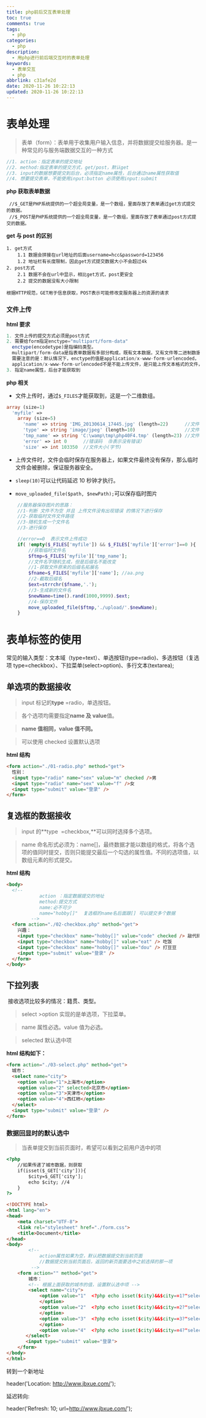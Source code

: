 ```yaml
---
title: php前后交互表单处理
toc: true
comments: true
tags:
  - php
categories:
  - php
description:
  - 用php进行前后端交互时的表单处理
keywords:
  - 表单交互
  - php
abbrlink: c31afe2d
date: 2020-11-26 10:22:13
updated: 2020-11-26 10:22:13
---
```


# 表单处理

> 表单（form）：表单用于收集用户输入信息，并将数据提交给服务器。是一种常见的与服务端数据交互的一种方式

<!-- more -->

```javascript
//1. action：指定表单的提交地址
//2. method:指定表单的提交方式，get/post，默认get
//3. input的数据想要提交到后台，必须指定name属性，后台通过name属性获取值
//4. 想要提交表单，不能使用input:button 必须使用input:submit
```

**php 获取表单数据**

```
 //$_GET是PHP系统提供的一个超全局变量，是一个数组，里面存放了表单通过get方式提交的数据。
 //$_POST是PHP系统提供的一个超全局变量，是一个数组，里面存放了表单通过post方式提交的数据。
```

**get 与 post 的区别**

```
1. get方式
	1.1 数据会拼接在url地址的后面username=hcc&password=123456
	1.2 地址栏有长度限制，因此get方式提交数据大小不会超过4k
2. post方式
	2.1 数据不会在url中显示，相比get方式，post更安全
	2.2 提交的数据没有大小限制

根据HTTP规范，GET用于信息获取，POST表示可能修改变服务器上的资源的请求
```

### 文件上传

**html 要求**

```javascript
1. 文件上传的提交方式必须是post方式
2. 需要给form指定enctype="multipart/form-data"
  enctype(encodetype)是指编码类型。
  multipart/form-data是指表单数据有多部分构成，既有文本数据，又有文件等二进制数据。
  需要注意的是：默认情况下，enctype的值是application/x-www-form-urlencoded，不能用于文件上传，只有使用了multipart/form-data，才能完整的传递文件数据。
  application/x-www-form-urlencoded不是不能上传文件，是只能上传文本格式的文件，multipart/form-data是将文件以二进制的形式上传，这样可以实现多种类型的文件上传。
3. 指定name属性，后台才能获取到
```

**php 相关**

- 文件上传时，通过`$_FILES`才能获取到，这是一个二维数组。

```php
array (size=1)
  'myfile' =>
    array (size=5)
      'name' => string 'IMG_20130614_17445.jpg' (length=22)      //文件名
      'type' => string 'image/jpeg' (length=10)                  //文件类型
      'tmp_name' => string 'C:\wamp\tmp\php40F4.tmp' (length=23) //文件保存临时位置
      'error' => int 0      //错误码 （0表示没有错误）
      'size' => int 103350  //文件大小(字节)
```

- 上传文件时，文件会临时保存在服务器上，如果文件最终没有保存，那么临时文件会被删除，保证服务器安全。

- `sleep(10)`可以让代码延迟 10 秒钟才执行。

- `move_uploaded_file($path, $newPath);`可以保存临时图片

```php
    //服务器保存图片的思路：
	//1-判断 文件不为空 并且 上传文件没有出现错误 的情况下进行保存
    //2-获取临时文件文件路径
    //3-随机生成一个文件名
    //3-进行保存

    //error==0  表示文件上传成功
    if( !empty($_FILES['myfile']) && $_FILES['myfile']['error']==0 ){
        //获取临时文件名
        $ftmp=$_FILES['myfile']['tmp_name'];
        //文件名字随机生成，但是后缀名不能改变
        //1-获取文件原来的后缀名拓展名
        $fname=$_FILES['myfile']['name']; //aa.png
        //2-截取后缀名
        $ext=strrchr($fname,'.');
        //3-生成新的文件名
        $newName=time().rand(1000,9999).$ext;
        //4-保存文件
        move_uploaded_file($ftmp,'./upload/'.$newName);
    }
```

# 表单标签的使用

​ 常见的输入类型：文本域（type=text）、单选按钮(type=radio)、多选按钮（复选项 type=checkbox）、下拉菜单(select>option)、多行文本(textarea);

## 单选项的数据接收

> input 标记的**type** =radio，单选按钮。

> 各个选项均需要指定**name 及 value**值。

> **name 值相同，value 值不同。**

> 可以使用 checked 设置默认选项

**html 结构**

```html
<form action="./01-radio.php" method="get">
  性别：
  <input type="radio" name="sex" value="m" checked />男
  <input type="radio" name="sex" value="f" />女
  <input type="submit" value="登录" />
</form>
```

## 复选框的数据接收

> input 的**type  =checkbox,**可以同时选择多个选项。

> name 命名形式必须为：name[]，最终数据才能以数组的格式，将各个选项的值同时提交，否则只能提交最后一个勾选的属性值。不同的选项值，以数组元素的形式提交。

**html 结构**

```html
<body>
  <!-- 
            action ：指定数据提交的地址
            method:提交方式
            name:必不可少
            name="hobby[]"  复选框的name名后面跟[] 可以提交多个数据 
         -->
  <form action="./02-checkbox.php" method="get">
    兴趣：
    <input type="checkbox" name="hobby[]" value="code" checked /> 敲代码
    <input type="checkbox" name="hobby[]" value="eat" /> 吃饭
    <input type="checkbox" name="hobby[]" value="dou" /> 打豆豆
    <input type="submit" value="登录" />
  </form>
</body>
```

## 下拉列表

​ 接收选项比较多的情况：籍贯、类型。

> select >option 实现的是单选项，下拉菜单。

> name 属性必选。value 值为必选。

> selected 默认选中项

**html 结构如下：**

```html
<form action="./03-select.php" method="get">
  城市：
  <select name="city">
    <option value="1">上海市</option>
    <option value="2" selected>北京市</option>
    <option value="3">天津市</option>
    <option value="4">西红柿</option>
  </select>
  <input type="submit" value="登录" />
</form>
```

### 数据回显时的默认选中

> 当表单提交到当前页面时，希望可以看到之前用户选中的项

```html
<?php
    //如果传递了城市数据，则获取
    if(isset($_GET['city'])){
        $city=$_GET['city'];
        echo $city; //4
    }
?>

<!DOCTYPE html>
<html lang="en">
<head>
    <meta charset="UTF-8">
    <link rel="stylesheet" href="./form.css">
    <title>Document</title>
</head>
<body>
        <!--
            action属性如果为空，默认把数据提交到当前页面
            //数据提交到当前页面后，返回的新页面要选中之前选择的那一项
         -->
    <form action="" method="get">
        城市：
        <!-- 根据上面获取的城市的值，设置默认选中项 -->
        <select name="city">
            <option value="1"  <?php echo isset($city)&&$city==1?"selected":"" ?> >上海市
      		</option>
            <option value="2"  <?php echo isset($city)&&$city==2?"selected":"" ?> >北京市
       		</option>
            <option value="3"  <?php echo isset($city)&&$city==3?"selected":"" ?> >天津市
  			</option>
            <option value="4"  <?php echo isset($city)&&$city==4?"selected":"" ?> >西红柿   		   </option>
       </select>
       <input type="submit" value="登录">
    </form>
</body>
</html>
```

转到一个新地址

header('Location: http://www.jbxue.com/');

延迟转向:

header('Refresh: 10; url=http://www.jbxue.com/');
